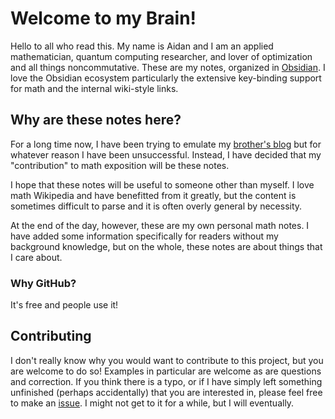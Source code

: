 # Welcome to my Brain!

Hello to all who read this. My name is Aidan and I am an applied mathematician, quantum computing researcher, and lover of optimization and all things noncommutative. These are my notes, organized in [Obsidian](https://obsidian.md/). I love the Obsidian ecosystem particularly the extensive key-binding support for math and the internal wiki-style links.
## Why are these notes here?

For a long time now, I have been trying to emulate my [brother's blog](https://www.ethanepperly.com/) but for whatever reason I have been unsuccessful. Instead, I have decided that my "contribution" to math exposition will be these notes.

I hope that these notes will be useful to someone other than myself. I love math Wikipedia and have benefitted from it greatly, but the content is sometimes difficult to parse and it is often overly general by necessity.

At the end of the day, however, these are my own personal math notes. I have added some information specifically for readers without my background knowledge, but on the whole, these notes are about things that I care about. 
### Why GitHub?

It's free and people use it!
## Contributing

I don't really know why you would want to contribute to this project, but you are welcome to do so! Examples in particular are welcome as are questions and correction. If you think there is a typo, or if I have simply left something unfinished (perhaps accidentally) that you are interested in, please feel free to make an [issue](https://github.com/aidan-epperly/Mathematics-Notes/issues). I might not get to it for a while, but I will eventually.